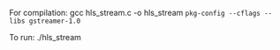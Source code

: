For compilation:
gcc hls_stream.c -o hls_stream `pkg-config --cflags --libs gstreamer-1.0`

To run:
./hls_stream

